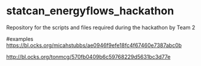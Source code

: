 # statcan_energyflows_hackathon
Repository for the scripts and files required during the hackathon by Team 2

#examples
https://bl.ocks.org/micahstubbs/ae0946f9efe18fc4f67460e7387abc0b


http://bl.ocks.org/tonmcg/570fb0409b6c59768229d5631bc3d77e
